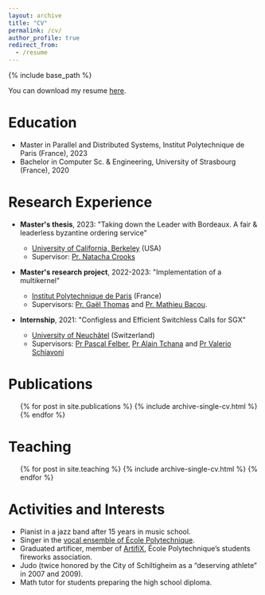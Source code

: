 ```yaml
---
layout: archive
title: "CV"
permalink: /cv/
author_profile: true
redirect_from:
  - /resume
---
```


{% include base_path %}

You can download my resume [here](http://tzerbib.github.io/files/resume_ZERBIB_Timothee_2023.pdf).

Education
======
* Master in Parallel and Distributed Systems, Institut Polytechnique de Paris (France), 2023
* Bachelor in Computer Sc. & Engineering, University of Strasbourg (France), 2020

Research Experience
======
* **Master's thesis**, 2023: "Taking down the Leader with Bordeaux. A fair & leaderless byzantine ordering service"
  * [University of California, Berkeley](https://sky.cs.berkeley.edu/) (USA)
  * Supervisor: [Pr. Natacha Crooks](https://nacrooks.github.io/)

* **Master's research project**, 2022-2023: "Implementation of a multikernel"
  * [Institut Polytechnique de Paris](https://www.inf.telecom-sudparis.eu/pds/) (France)
  * Supervisors: [Pr. Gaël Thomas](https://www-public.imtbs-tsp.eu/~thomas_g/)
                and [Pr. Mathieu Bacou](https://bacou.wp.imtbs-tsp.eu/).
  
* **Internship**, 2021: "Configless and Efficient Switchless Calls for SGX"
  * [University of Neuchâtel](https://www.unine.ch/) (Switzerland)
  * Supervisors: [Pr Pascal Felber](http://members.unine.ch/pascal.felber/index.html), [Pr Alain Tchana](https://perso.ens-lyon.fr/alain.tchana/) and [Pr Valerio Schiavoni](http://members.unine.ch/valerio.schiavoni/)



Publications
======
  <ul>{% for post in site.publications %}
    {% include archive-single-cv.html %}
  {% endfor %}</ul>
  
<!-- 
Talks
======
  <ul>{% for post in site.talks %}
    {% include archive-single-talk-cv.html %}
  {% endfor %}</ul>
-->

Teaching
======
  <ul>{% for post in site.teaching %}
    {% include archive-single-cv.html %}
  {% endfor %}</ul>


Activities and Interests
======
* Pianist in a jazz band after 15 years in music school.
* Singer in the [vocal ensemble of École Polytechnique](https://chorale.binets.fr/#/presentation).
* Graduated artificer, member of [ArtifiX](https://www.youtube.com/channel/UCa3Vf9d4Wkm25n6EASMpDvg),
École Polytechnique’s students fireworks association.
* Judo (twice honored by the City of Schiltigheim as a “deserving athlete” in 2007
and 2009).
* Math tutor for students preparing the high school diploma.
